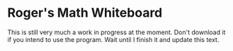 # Roger's Math Whiteboard

This is still very much a work in progress at the moment. Don't download it if you intend to use the program. Wait until I finish it and update this text.